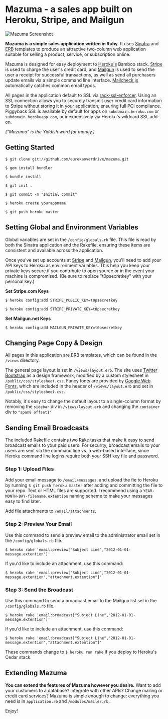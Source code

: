 Mazuma - a sales app built on Heroku, Stripe, and Mailgun
=========================================================

![Mazuma Screenshot](http://media.eurekaoverdrive.com/img/mazuma.png)

**Mazuma is a simple sales application written in Ruby.** It uses [Sinatra](http://www.sinatrarb.com/) and [ERB](http://ruby-doc.org/stdlib-1.9.3/libdoc/erb/rdoc/ERB.html) templates to produce an attractive two-column web application suitable for selling a product, service, or subscription online.

Mazuma is designed for easy deployment to [Heroku's](http://heroku.com) Bamboo stack. [Stripe](http://stripe.com) is used to charge the user's credit card, and [Mailgun](http://mailgun.net) is used to send the user a receipt for successful transactions, as well as send all purchasers update emails via a simple command line interface. [Mailcheck.js](https://github.com/Kicksend/mailcheck) automatically catches common email typos.

All pages in the application default to SSL via [rack-ssl-enforcer](https://github.com/tobmatth/rack-ssl-enforcer). Using an SSL connection allows you to securely transmit user credit card information to Stripe without storing it in your application, ensuring full PCI compliance. Piggyback SSL is available by default for apps on <code>subdomain.heroku.com</code> or <code>subdomain.herokuapp.com</code>, or inexpensively via Heroku's wildcard SSL add-on.

_("Mazuma" is the Yiddish word for money.)_

Getting Started
---------------

    $ git clone git://github.com/eurekaoverdrive/mazuma.git

    $ gem install bundler

    $ bundle install

    $ git init .

    $ git commit -m "Initial commit"

    $ heroku create yourappname

    $ git push heroku master

Setting Global and Environment Variables
----------------------------------------

Global variables are set in the <code>/config/globals.rb</code> file. This file is read by both the Sinatra application and the Rakefile, ensuring these items are consistent and available across the application.

Once you've set up accounts at [Stripe](http://stripe.com) and [Mailgun](http://mailgun.net), you'll need to add your API keys to Heroku as environment variables. This help you keep your private keys secure if you contribute to open source or in the event your machine is compromised. (Be sure to replace "t0psecretkey" with your personal key.)

**Set Stripe.com Keys**

    $ heroku config:add STRIPE_PUBLIC_KEY=t0psecretkey

    $ heroku config:add STRIPE_PRIVATE_KEY=t0psecretkey

**Set Mailgun.net Keys**

    $ heroku config:add MAILGUN_PRIVATE_KEY=t0psecretkey

Changing Page Copy & Design
---------------------------

All pages in this application are ERB templates, which can be found in the <code>/views</code> directory.

The general page layout is set in <code>/views/layout.erb</code>. The site uses [Twitter Bootstrap](http://twitter.github.com/bootstrap/) as a design framework, modified by a custom stylesheet in <code>/public/css/stylesheet.css</code>. Fancy fonts are provided by [Google Web Fonts](http://www.google.com/webfonts), which are included in the header of <code>/views/layout.erb</code> and set in <code>/public/css/stylesheet.css</code>.

Notably, it's easy to change the default layout to a single-column format by removing the <code>sidebar</code> div in <code>/views/layout.erb</code> and changing the <code>container</code> div to <code>"span8 offset1"</code>

Sending Email Broadcasts
------------------------

The included Rakefile contains two Rake tasks that make it easy to send broadcast emails to your paid users. For security, broadcast emails to your users are sent via the command line vs. a web-based interface, since Heroku command line logins require both your SSH key file and password.

### Step 1: Upload Files

Add your email message to <code>/email/messages</code>, and upload the fie to Heroku by running <code>$ git push heroku master</code> after adding and committing the file to your repo. Text or HTML files are supported. I recommend using a <code>YEAR-MONTH-DAY-filename.extention</code> naming scheme to make your messages easy to find later.

Add file attachments to <code>/email/attachments</code>.

### Step 2: Preview Your Email

Use this command to send a preview email to the administrator email set in the <code>/config/globals.rb</code> file.

    $ heroku rake 'email:preview["Subject Line","2012-01-01-message.extention"]'

If you'd like to include an attachment, use this command:

    $ heroku rake 'email:preview["Subject Line","2012-01-01-message.extention","attachment.extention"]'

### Step 3: Send the Broadcast

Use this command to send a broadcast email to the Mailgun list set in the <code>/config/globals.rb</code> file.

    $ heroku rake 'email:broadcast["Subject Line","2012-01-01-message.extention"]'

If you'd like to include an attachment, use this command:

    $ heroku rake 'email:broadcast["Subject Line","2012-01-01-message.extention","attachment.extention"]'
    
These commands change to <code>$ heroku run rake</code> if you deploy to Heroku's Cedar stack.

Extending Mazuma
----------------

**You can extend the features of Mazuma however you desire.** Want to add your customers to a database? Integrate with other APIs? Change mailing or credit card services? Mazuma is simple enough to change: everything you need is in <code>application.rb</code> and <code>/modules/mailer.rb</code>.

Enjoy!